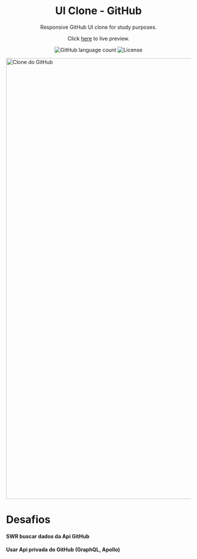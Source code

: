 <h1 align="center">
UI Clone - GitHub
</h1>

<p align="center">Responsive GitHub UI clone for study purposes.</p>
<p align="center">Click <a href="https://musing-neumann-065d1b.netlify.app/">here</a> to live preview.</p>

<p align="center">
  <img alt="GitHub language count" src="https://img.shields.io/github/languages/count/juliano-soares/Clone-Discord">
  <img alt="License" src="https://img.shields.io/badge/license-MIT-brightgreen">
</p>

<img src="./src/assets/captura.gif" alt="Clone do GitHub" width="1200">

# Desafios
#### SWR buscar dados da Api GitHub
#### Usar Api privada do GitHub (GraphQL, Apollo) 
